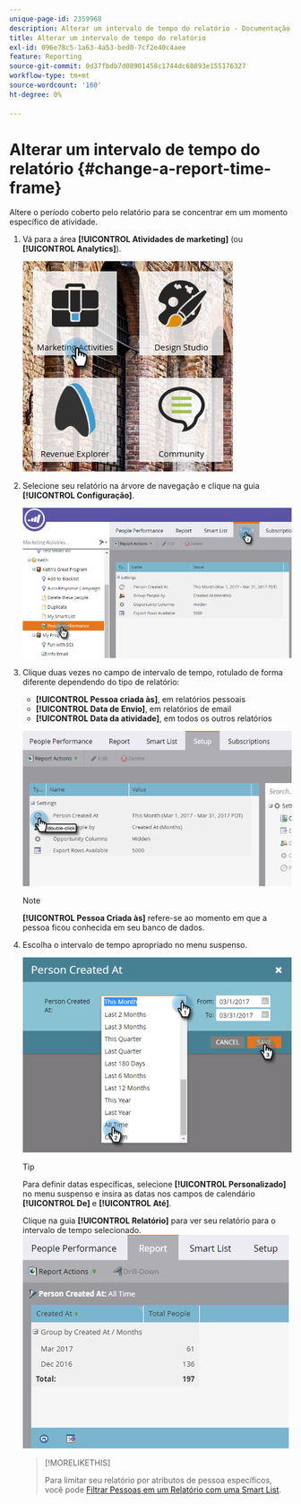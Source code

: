 ```yaml
---
unique-page-id: 2359968
description: Alterar um intervalo de tempo do relatório - Documentação do Marketo - Documentação do produto
title: Alterar um intervalo de tempo do relatório
exl-id: 096e78c5-1a63-4a53-bed0-7cf2e40c4aee
feature: Reporting
source-git-commit: 0d37fbdb7d08901458c1744dc68893e155176327
workflow-type: tm+mt
source-wordcount: '160'
ht-degree: 0%

---
```


# Alterar um intervalo de tempo do relatório {#change-a-report-time-frame}

Altere o período coberto pelo relatório para se concentrar em um momento específico de atividade.

1. Vá para a área **[!UICONTROL Atividades de marketing]** (ou **[!UICONTROL Analytics]**).

   ![](assets/image2017-3-27-9-3a15-3a9.png)

1. Selecione seu relatório na árvore de navegação e clique na guia **[!UICONTROL Configuração]**.

   ![](assets/image2017-3-27-9-3a57-3a56.png)

1. Clique duas vezes no campo de intervalo de tempo, rotulado de forma diferente dependendo do tipo de relatório:

   * **[!UICONTROL Pessoa criada às]**, em relatórios pessoais
   * **[!UICONTROL Data de Envio]**, em relatórios de email
   * **[!UICONTROL Data da atividade]**, em todos os outros relatórios

   ![](assets/image2017-3-27-9-3a58-3a23.png)

   >[!NOTE]
   >
   >**[!UICONTROL Pessoa Criada às]** refere-se ao momento em que a pessoa ficou conhecida em seu banco de dados.

1. Escolha o intervalo de tempo apropriado no menu suspenso.

   ![](assets/image2017-3-27-9-3a58-3a40.png)

   >[!TIP]
   >
   >Para definir datas específicas, selecione **[!UICONTROL Personalizado]** no menu suspenso e insira as datas nos campos de calendário **[!UICONTROL De]** e **[!UICONTROL Até]**.

   Clique na guia **[!UICONTROL Relatório]** para ver seu relatório para o intervalo de tempo selecionado.\
   ![](assets/image2017-3-27-9-3a59-3a1.png)

   >[!MORELIKETHIS]
   >
   >Para limitar seu relatório por atributos de pessoa específicos, você pode [Filtrar Pessoas em um Relatório com uma Smart List](/help/marketo/product-docs/reporting/basic-reporting/editing-reports/filter-people-in-a-report-with-a-smart-list.md).
